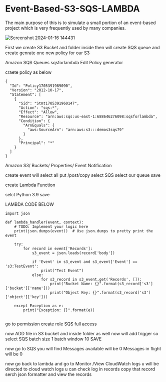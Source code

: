 # Event-Based-S3-SQS-LAMBDA
The main purpose of this is to simulate a small portion of an event-based project which is very frequently used by many companies.


![Screenshot 2024-01-16 144431](https://github.com/roshanwaghmare/Event-Based-S3-SQS-LAMBDA/assets/142305817/e06ddbd5-10bb-4207-bcc7-771509fbaa72)



First we create S3 Bucket and folder inside
then will create SQS queue and create genrate one new policy for our S3

Amazon SQS
Queues
sqsforlambda
Edit
Policy generator

craete policy as below

```
{
  "Id": "Policy1705391989090",
  "Version": "2012-10-17",
  "Statement": [
    {
      "Sid": "Stmt1705391960147",
      "Action": "sqs:*",
      "Effect": "Allow",
      "Resource": "arn:aws:sqs:us-east-1:688646276098:sqsforlambda",
      "Condition": {
        "ArnEquals": {
          "aws:SourceArn": "arn:aws:s3:::demos3sqs79"
        }
      },
      "Principal": "*"
    }
  ]
}
```



Amazon S3/ Buckets/ Properties/ Event Notification

create event will select all put /post/copy
select SQS select our queue
save 

create Lambda Function

selct Python 3.9 save

LAMBDA CODE BELOW

````
import json

def lambda_handler(event, context):
    # TODO: Implement your logic here
    print(json.dumps(event))  # Use json.dumps to pretty print the event

    try:
        for record in event['Records']:
            s3_event = json.loads(record['body'])
            
            if 'Event' in s3_event and s3_event['Event'] == 's3:TestEvent':
                print("Test Event")
            else:
                for s3_record in s3_event.get('Records', []):
                    print("Bucket Name: {}".format(s3_record['s3']['bucket']['name']))
                    print("Object Key: {}".format(s3_record['s3']['object']['key']))
                    
    except Exception as e:
        print("Exception: {}".format(e))


````
go to permission create role SQS full access 

now ADD file in S3 bucket and inside folder as well
now will add trigger so 
select SQS 
batch size 1
batch window 10
SAVE 

now go to SQS you will find 
Messages available will be 0
Messages in flight will be 0

now go back to lambda and go to Monitor /View CloudWatch logs u will be directed to cloud watch logs u can check log in records copy that record serch json formatter and view the records 
